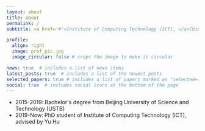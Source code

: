 ```yaml
---
layout: about
title: about
permalink: /
subtitle: <a href='#'>Institute of Computing Technology (ICT), </a>Chinese Academy of Sciences.

profile:
  align: right
  image: prof_pic.jpg
  image_circular: false # crops the image to make it circular

news: true  # includes a list of news items
latest_posts: true  # includes a list of the newest posts
selected_papers: true # includes a list of papers marked as "selected={true}"
social: true  # includes social icons at the bottom of the page
---
```


* 2015-2019: Bachelor's degree from Beijing University of Science and Technology (USTB)
* 2019-Now: PhD student of Institute of Computing Technology (ICT), advised by Yu Hu



